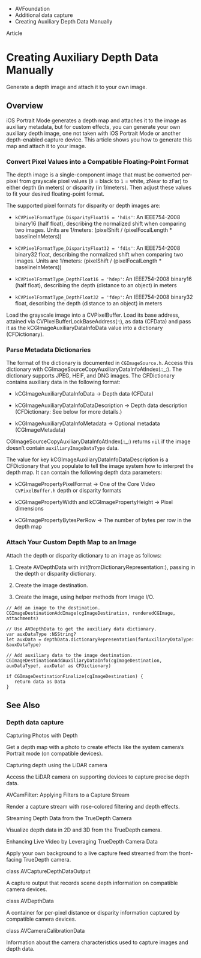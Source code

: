

- AVFoundation
- Additional data capture
-  Creating Auxiliary Depth Data Manually 

Article

# Creating Auxiliary Depth Data Manually

Generate a depth image and attach it to your own image.

## Overview

iOS Portrait Mode generates a depth map and attaches it to the image as auxiliary metadata, but for custom effects, you can generate your own auxiliary depth image, one not taken with iOS Portrait Mode or another depth-enabled capture device. This article shows you how to generate this map and attach it to your image.

### Convert Pixel Values into a Compatible Floating-Point Format

The depth image is a single-component image that must be converted per-pixel from grayscale pixel values (`0` = black to `1` = white, zNear to zFar) to either depth (in meters) or disparity (in 1/meters). Then adjust these values to fit your desired floating-point format.

The supported pixel formats for disparity or depth images are:

- `kCVPixelFormatType_DisparityFloat16 = 'hdis'`: An IEEE754-2008 binary16 (half float), describing the normalized shift when comparing two images. Units are 1/meters: (pixelShift / (pixelFocalLength \* baselineInMeters))

- `kCVPixelFormatType_DisparityFloat32 = 'fdis'`: An IEEE754-2008 binary32 float, describing the normalized shift when comparing two images. Units are 1/meters: (pixelShift / (pixelFocalLength \* baselineInMeters))

- `kCVPixelFormatType_DepthFloat16 = 'hdep'`: An IEEE754-2008 binary16 (half float), describing the depth (distance to an object) in meters

- `kCVPixelFormatType_DepthFloat32 = 'fdep'`: An IEEE754-2008 binary32 float, describing the depth (distance to an object) in meters

Load the grayscale image into a CVPixelBuffer. Load its base address, attained via CVPixelBufferLockBaseAddress(_:_:), as data (CFData) and pass it as the kCGImageAuxiliaryDataInfoData value into a dictionary (CFDictionary).

### Parse Metadata Dictionaries

The format of the dictionary is documented in `CGImageSource.h`. Access this dictionary with CGImageSourceCopyAuxiliaryDataInfoAtIndex(_:_:_:). The dictionary supports JPEG, HEIF, and DNG images. The CFDictionary contains auxiliary data in the following format:

- kCGImageAuxiliaryDataInfoData → Depth data (CFData)

- kCGImageAuxiliaryDataInfoDataDescription → Depth data description (CFDictionary: See below for more details.)

- kCGImageAuxiliaryDataInfoMetadata → Optional metadata (CGImageMetadata)

CGImageSourceCopyAuxiliaryDataInfoAtIndex(_:_:_:) returns `nil` if the image doesn’t contain `auxiliaryImageDataType` data.

The value for key kCGImageAuxiliaryDataInfoDataDescription is a CFDictionary that you populate to tell the image system how to interpret the depth map. It can contain the following depth data parameters:

- kCGImagePropertyPixelFormat → One of the Core Video `CVPixelBuffer.h` depth or disparity formats

- kCGImagePropertyWidth and kCGImagePropertyHeight → Pixel dimensions

- kCGImagePropertyBytesPerRow → The number of bytes per row in the depth map

### Attach Your Custom Depth Map to an Image

Attach the depth or disparity dictionary to an image as follows:

1.  Create AVDepthData with init(fromDictionaryRepresentation:), passing in the depth or disparity dictionary.

2.  Create the image destination.

3.  Create the image, using helper methods from Image I/O.

```
// Add an image to the destination.
CGImageDestinationAddImage(cgImageDestination, renderedCGImage, attachments)  

// Use AVDepthData to get the auxiliary data dictionary.         
var auxDataType :NSString? 
let auxData = depthData.dictionaryRepresentation(forAuxiliaryDataType: &auxDataType)  

// Add auxiliary data to the image destination. 
CGImageDestinationAddAuxiliaryDataInfo(cgImageDestination, auxDataType!, auxData! as CFDictionary)  

if CGImageDestinationFinalize(cgImageDestination) {  
   return data as Data
}  
```

## See Also

### Depth data capture

Capturing Photos with Depth

Get a depth map with a photo to create effects like the system camera’s Portrait mode (on compatible devices).

Capturing depth using the LiDAR camera

Access the LiDAR camera on supporting devices to capture precise depth data.

AVCamFilter: Applying Filters to a Capture Stream

Render a capture stream with rose-colored filtering and depth effects.

Streaming Depth Data from the TrueDepth Camera

Visualize depth data in 2D and 3D from the TrueDepth camera.

Enhancing Live Video by Leveraging TrueDepth Camera Data

Apply your own background to a live capture feed streamed from the front-facing TrueDepth camera.

class AVCaptureDepthDataOutput

A capture output that records scene depth information on compatible camera devices.

class AVDepthData

A container for per-pixel distance or disparity information captured by compatible camera devices.

class AVCameraCalibrationData

Information about the camera characteristics used to capture images and depth data.

